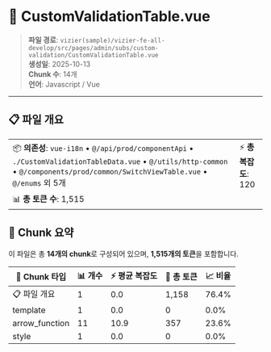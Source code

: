 # 📄 CustomValidationTable.vue

> **파일 경로**: `vizier(sample)/vizier-fe-all-develop/src/pages/admin/subs/custom-validation/CustomValidationTable.vue`  
> **생성일**: 2025-10-13  
> **Chunk 수**: 14개  
> **언어**: Javascript / Vue
---





## 📋 파일 개요

| | |
|--|--|
| 📦 **의존성**: `vue-i18n` • `@/api/prod/componentApi` • `./CustomValidationTableData.vue` • `@/utils/http-common` • `@/components/prod/common/SwitchViewTable.vue` • `@/enums` 외 5개 | ⚡ **총 복잡도**: 120 |
| 📊 **총 토큰 수**: 1,515 |  |






## 🧩 Chunk 요약

이 파일은 총 **14개의 chunk**로 구성되어 있으며, **1,515개의 토큰**을 포함합니다.

| 🧩 Chunk 타입 | 📊 개수 | ⚡ 평균 복잡도 | 📝 총 토큰 | 📈 비율 |
|---------------|--------|-------------|----------|--------|
| 📋 파일 개요 | 1 | 0.0 | 1,158 | 76.4% |
| template | 1 | 0.0 | 0 | 0.0% |
| arrow_function | 11 | 10.9 | 357 | 23.6% |
| style | 1 | 0.0 | 0 | 0.0% |

